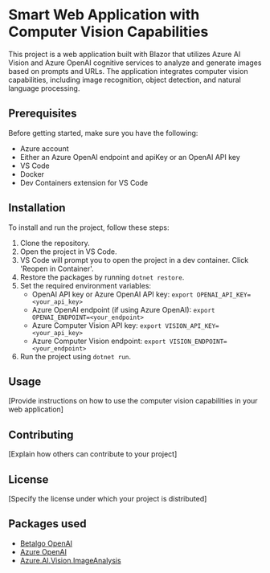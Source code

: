 # Smart Web Application with Computer Vision Capabilities

This project is a web application built with Blazor that utilizes Azure AI Vision and Azure OpenAI cognitive services to analyze and generate images based on prompts and URLs. The application integrates computer vision capabilities, including image recognition, object detection, and natural language processing.

## Prerequisites

Before getting started, make sure you have the following:

* Azure account
* Either an Azure OpenAI endpoint and apiKey or an OpenAI API key
* VS Code
* Docker
* Dev Containers extension for VS Code

## Installation

To install and run the project, follow these steps:

1. Clone the repository.
2. Open the project in VS Code.
3. VS Code will prompt you to open the project in a dev container. Click 'Reopen in Container'.
4. Restore the packages by running `dotnet restore`.
5. Set the required environment variables:
    * OpenAI API key or Azure OpenAI API key: `export OPENAI_API_KEY=<your_api_key>`
    * Azure OpenAI endpoint (if using Azure OpenAI): `export OPENAI_ENDPOINT=<your_endpoint>`
    * Azure Computer Vision API key: `export VISION_API_KEY=<your_api_key>`
    * Azure Computer Vision endpoint: `export VISION_ENDPOINT=<your_endpoint>`
6. Run the project using `dotnet run`.

## Usage

[Provide instructions on how to use the computer vision capabilities in your web application]

## Contributing

[Explain how others can contribute to your project]

## License

[Specify the license under which your project is distributed]

## Packages used

* [Betalgo OpenAI](https://github.com/betalgo/openai)
* [Azure OpenAI](https://www.nuget.org/packages/Azure.AI.OpenAI/1.0.0-beta.10)
* [Azure.AI.Vision.ImageAnalysis](https://www.nuget.org/packages/Azure.AI.Vision.ImageAnalysis/0.15.1-beta.1)